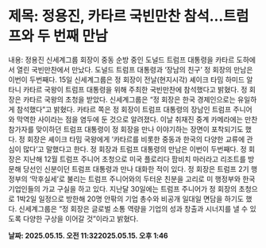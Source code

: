 # **제목: 정용진, 카타르 국빈만찬 참석…트럼프와 두 번째 만남**

  내용: 정용진 신세계그룹 회장이 중동 순방 중인 도널드 트럼프 대통령을 카타르 도하에서 열린 국빈만찬에서 만났다. 도널드 트럼프 대통령과 ‘장남의 친구’ 정 회장의 만남은 이번이 두번째다.  15일 신세계그룹은 정 회장이 전날(현지시각) 셰이크 타밈 하미드 알 타니 카타르 국왕이 트럼프 대통령을 위해 주최한 국빈만찬에 참석했다고 밝혔다. 정 회장은 카타르 국왕의 초청을 받았다. 신세계그룹은 “정 회장은 한국 경제인으로는 유일하게 참석했다”고 밝혔다. 카타르 쪽은 정 회장이 트럼프 대통령의 장남인 트럼프 주니어와 막역한 사이라는 점을 염두에 둔 것으로 알려졌다.   이날 취재진 중계 카메라에는 만찬 참가자를 맞이하던 트럼프 대통령이 정 회장을 만나 이야기하는 장면이 포착되기도 했다. 정 회장은 셰이크 타밈 국왕에게 ‘카타르를 비롯한 중동과 한국의 다양한 교류에 관심이 많다’고 말했다고 한다.  정 회장과 트럼프 대통령의 만남은 이번이 두번째다. 정 회장은 지난해 12월 트럼프 주니어 초청으로 미국 플로리다 팜비치 마러라고 리조트를 방문해 당선인 신분이던 트럼프 대통령과 만나 대화한 적이 있다.   정 회장은 트럼프 2기 행정부의 ‘막후실세’로 불리는 트럼프 주니어와의 두터운 친분을 고리로 미 행정부와 한국 기업인들의 가교 구실을 하고 있다. 지난달 30일에는 트럼프 주니어가 정 회장의 초청으로 1박2일 일정으로 방한해 20명 안팎의 기업 총수와 비공개 일대일 면담을 하기도 했다. 신세계그룹은 “정 회장은 글로벌 소통 역량을 기업의 성과 창출과 시너지를 낼 수 있도록 다양한 구상을 이어갈 것”이라고 밝혔다.

  **날짜: 2025.05.15. 오전 11:322025.05.15. 오후 1:46**